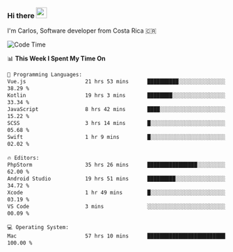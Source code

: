 ### Hi there <img src="https://media.giphy.com/media/hvRJCLFzcasrR4ia7z/giphy.gif" width="25px" height="25px">

I'm Carlos, Software developer from Costa Rica 🇨🇷

[//]: # (<a href="https://app.daily.dev/carum98"><img src="https://github.com/carum98/carum98/blob/main/devcard.svg" width="400" alt="Carlos Umaña Acevedo's Dev Card"/></a>)


<!--START_SECTION:waka-->
![Code Time](http://img.shields.io/badge/Code%20Time-11%2C108%20hrs%2035%20mins-blue)

📊 **This Week I Spent My Time On** 

```text
💬 Programming Languages: 
Vue.js                   21 hrs 53 mins      ██████████░░░░░░░░░░░░░░░   38.29 % 
Kotlin                   19 hrs 3 mins       ████████░░░░░░░░░░░░░░░░░   33.34 % 
JavaScript               8 hrs 42 mins       ████░░░░░░░░░░░░░░░░░░░░░   15.22 % 
SCSS                     3 hrs 14 mins       █░░░░░░░░░░░░░░░░░░░░░░░░   05.68 % 
Swift                    1 hr 9 mins         █░░░░░░░░░░░░░░░░░░░░░░░░   02.02 % 

🔥 Editors: 
PhpStorm                 35 hrs 26 mins      ████████████████░░░░░░░░░   62.00 % 
Android Studio           19 hrs 51 mins      █████████░░░░░░░░░░░░░░░░   34.72 % 
Xcode                    1 hr 49 mins        █░░░░░░░░░░░░░░░░░░░░░░░░   03.19 % 
VS Code                  3 mins              ░░░░░░░░░░░░░░░░░░░░░░░░░   00.09 % 

💻 Operating System: 
Mac                      57 hrs 10 mins      █████████████████████████   100.00 % 
```


<!--END_SECTION:waka-->
